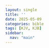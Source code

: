 ```yaml
---
layout: single
title: ''
date: 2025-05-09
categories: bible
tags: [KJV, KJB]
sidebar:
  nav: "main"
---
```


